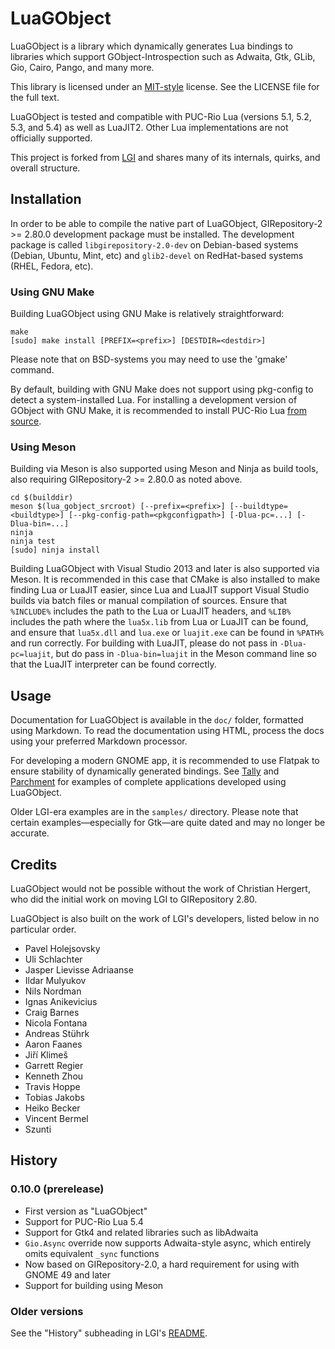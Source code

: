 # LuaGObject

LuaGObject is a library which dynamically generates Lua bindings to libraries
which support GObject-Introspection such as Adwaita, Gtk, GLib, Gio, Cairo,
Pango, and many more.

This library is licensed under an
[MIT-style](http://www.opensource.org/licenses/mit-license.php)
license. See the LICENSE file for the full text.

LuaGObject is tested and compatible with PUC-Rio Lua (versions 5.1, 5.2, 5.3,
and 5.4) as well as LuaJIT2. Other Lua implementations are not officially
supported.

This project is forked from [LGI](http://github.com/lgi-devs/lgi) and shares
many of its internals, quirks, and overall structure.

## Installation

In order to be able to compile the native part of LuaGObject,
GIRepository-2 >= 2.80.0 development package must be installed. The development
package is called `libgirepository-2.0-dev` on Debian-based systems (Debian,
Ubuntu, Mint, etc) and `glib2-devel` on RedHat-based systems (RHEL, Fedora,
etc).

### Using GNU Make

Building LuaGObject using GNU Make is relatively straightforward:

    make
    [sudo] make install [PREFIX=<prefix>] [DESTDIR=<destdir>]

Please note that on BSD-systems you may need to use the 'gmake' command.

By default, building with GNU Make does not support using pkg-config to detect
a system-installed Lua. For installing a development version of GObject with GNU
Make, it is recommended to install PUC-Rio Lua
[from source](https://www.lua.org/download.html).

### Using Meson

Building via Meson is also supported using Meson and Ninja as build tools,
also requiring GIRepository-2 >= 2.80.0 as noted above.

    cd $(builddir)
    meson $(lua_gobject_srcroot) [--prefix=<prefix>] [--buildtype=<buildtype>] [--pkg-config-path=<pkgconfigpath>] [-Dlua-pc=...] [-Dlua-bin=...]
    ninja
    ninja test
    [sudo] ninja install

Building LuaGObject with Visual Studio 2013 and later is also supported via
Meson. It is recommended in this case that CMake is also installed to
make finding Lua or LuaJIT easier, since Lua and LuaJIT support Visual
Studio builds via batch files or manual compilation of sources. Ensure
that `%INCLUDE%` includes the path to the Lua or LuaJIT headers, and
`%LIB%` includes the path where the `lua5x.lib` from Lua or LuaJIT can be
found, and ensure that `lua5x.dll` and `lua.exe` or `luajit.exe` can be
found in `%PATH%` and run correctly. For building with LuaJIT, please do
not pass in `-Dlua-pc=luajit`, but do pass in `-Dlua-bin=luajit` in the
Meson command line so that the LuaJIT interpreter can be found correctly.

## Usage

Documentation for LuaGObject is available in the `doc/` folder, formatted using
Markdown. To read the documentation using HTML, process the docs using your
preferred Markdown processor.

For developing a modern GNOME app, it is recommended to use Flatpak to ensure
stability of dynamically generated bindings. See
[Tally](https://github.com/vtrlx/tally) and
[Parchment](https://github.com/vtrlx/parchment) for examples of complete
applications developed using LuaGObject.

Older LGI-era examples are in the `samples/` directory. Please note that certain
examples—especially for Gtk—are quite dated and may no longer be accurate.

## Credits

LuaGObject would not be possible without the work of Christian Hergert, who
did the initial work on moving LGI to GIRepository 2.80.

LuaGObject is also built on the work of LGI's developers, listed below in no
particular order.

- Pavel Holejsovsky
- Uli Schlachter
- Jasper Lievisse Adriaanse
- Ildar Mulyukov
- Nils Nordman
- Ignas Anikevicius
- Craig Barnes
- Nicola Fontana
- Andreas Stührk
- Aaron Faanes
- Jiří Klimeš
- Garrett Regier
- Kenneth Zhou
- Travis Hoppe
- Tobias Jakobs
- Heiko Becker
- Vincent Bermel
- Szunti

## History

### 0.10.0 (prerelease)

- First version as "LuaGObject"
- Support for PUC-Rio Lua 5.4
- Support for Gtk4 and related libraries such as libAdwaita
- `Gio.Async` override now supports Adwaita-style async, which entirely omits
  equivalent `_sync` functions
- Now based on GIRepository-2.0, a hard requirement for using with GNOME 49 and
  later
- Support for building using Meson

### Older versions

See the "History" subheading in LGI's
[README](http://github.com/lgi-devs/lgi#history).

